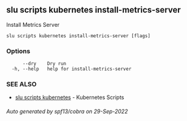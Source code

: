 ## slu scripts kubernetes install-metrics-server

Install Metrics Server

```
slu scripts kubernetes install-metrics-server [flags]
```

### Options

```
      --dry    Dry run
  -h, --help   help for install-metrics-server
```

### SEE ALSO

* [slu scripts kubernetes](slu_scripts_kubernetes.md)	 - Kubernetes Scripts

###### Auto generated by spf13/cobra on 29-Sep-2022
